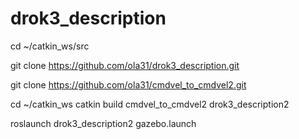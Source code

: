 # drok3_description

cd ~/catkin_ws/src

git clone https://github.com/ola31/drok3_description.git

git clone https://github.com/ola31/cmdvel_to_cmdvel2.git

cd ~/catkin_ws
catkin build cmdvel_to_cmdvel2 drok3_description2

roslaunch drok3_description2 gazebo.launch 

